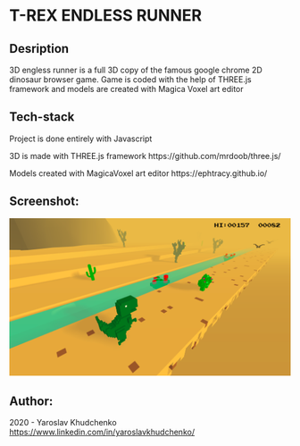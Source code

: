# T-REX ENDLESS RUNNER

## Desription

<p> 3D engless runner is a full 3D copy of the famous google chrome 2D dinosaur browser game. Game is coded with the help of THREE.js framework and models are created with Magica Voxel art editor</p>

## Tech-stack

<p> Project is done entirely with Javascript </p>
<p> 3D is made with THREE.js framework https://github.com/mrdoob/three.js/ </p>
<p> Models created with MagicaVoxel art editor https://ephtracy.github.io/ </p>


## Screenshot:

![Image of TREX GAME](./trex.png)

## Author:

2020 - Yaroslav Khudchenko https://www.linkedin.com/in/yaroslavkhudchenko/
